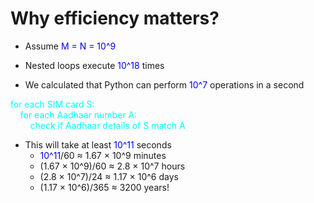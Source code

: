 # Why efficiency matters?
- Assume <span style="color: blue;">M = N = 10^9</span>

- Nested loops execute <span style="color: blue;">10^18</span> times

- We calculated that Python can perform <span style="color: blue;">10^7</span> operations in a second

<span style="color: cyan;">
for each SIM card S: <br>
&nbsp;&nbsp;&nbsp;&nbsp;for each Aadhaar number A: <br>
&nbsp;&nbsp;&nbsp;&nbsp;&nbsp;&nbsp;&nbsp;&nbsp;check if Aadhaar details of S match A
</span> 

- This will take at least <span style="color: blue;">10^11</span> seconds
  - <span style="color: blue;">10^11</span>/60 ≈ 1.67 × 10^9 minutes
  - (1.67 × 10^9)/60 ≈ 2.8 × 10^7 hours
  - (2.8 × 10^7)/24 ≈ 1.17 × 10^6 days
  - (1.17 × 10^6)/365 ≈ 3200 years!

